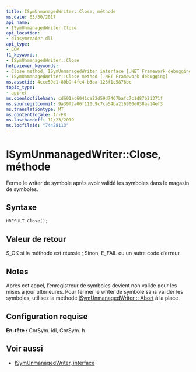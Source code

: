 ```yaml
---
title: ISymUnmanagedWriter::Close, méthode
ms.date: 03/30/2017
api_name:
- ISymUnmanagedWriter.Close
api_location:
- diasymreader.dll
api_type:
- COM
f1_keywords:
- ISymUnmanagedWriter::Close
helpviewer_keywords:
- Close method, ISymUnmanagedWriter interface [.NET Framework debugging]
- ISymUnmanagedWriter::Close method [.NET Framework debugging]
ms.assetid: 4cce59e1-80b9-4fc4-b3aa-126f1c5876bc
topic_type:
- apiref
ms.openlocfilehash: cd601ac6041ca22d59d7467bafc7c1d87b21371f
ms.sourcegitcommit: 9a39f2a06f110c9c7ca54ba216900d038aa14ef3
ms.translationtype: MT
ms.contentlocale: fr-FR
ms.lasthandoff: 11/23/2019
ms.locfileid: "74428113"
---
```

# <a name="isymunmanagedwriterclose-method"></a>ISymUnmanagedWriter::Close, méthode
Ferme le writer de symbole après avoir validé les symboles dans le magasin de symboles.  
  
## <a name="syntax"></a>Syntaxe  
  
```cpp  
HRESULT Close();  
```  
  
## <a name="return-value"></a>Valeur de retour  
 S_OK si la méthode est réussie ; Sinon, E_FAIL ou un autre code d’erreur.  
  
## <a name="remarks"></a>Notes  
 Après cet appel, l’enregistreur de symboles devient non valide pour les mises à jour ultérieures. Pour fermer le writer de symbole sans valider les symboles, utilisez la méthode [ISymUnmanagedWriter :: Abort](../../../../docs/framework/unmanaged-api/diagnostics/isymunmanagedwriter-abort-method.md) à la place.  
  
## <a name="requirements"></a>Configuration requise  
 **En-tête :** CorSym. idl, CorSym. h  
  
## <a name="see-also"></a>Voir aussi

- [ISymUnmanagedWriter, interface](../../../../docs/framework/unmanaged-api/diagnostics/isymunmanagedwriter-interface.md)
